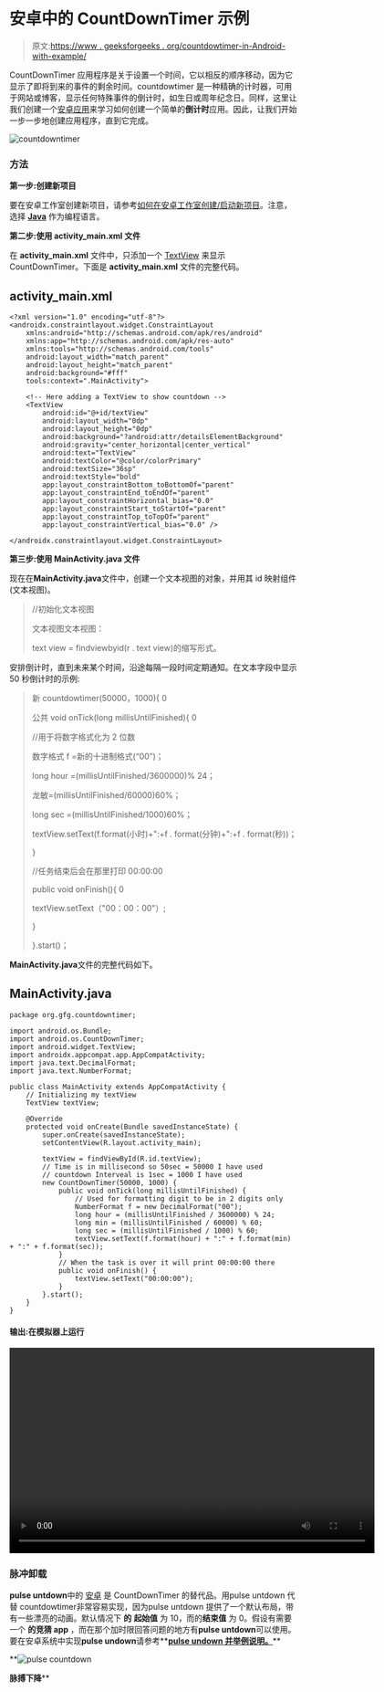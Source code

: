 # 安卓中的 CountDownTimer 示例

> 原文:[https://www . geeksforgeeks . org/countdowtimer-in-Android-with-example/](https://www.geeksforgeeks.org/countdowntimer-in-android-with-example/)

CountDownTimer 应用程序是关于设置一个时间，它以相反的顺序移动，因为它显示了即将到来的事件的剩余时间。countdowtimer 是一种精确的计时器，可用于网站或博客，显示任何特殊事件的倒计时，如生日或周年纪念日。同样，这里让我们创建一个[安卓应用](https://www.geeksforgeeks.org/introduction-to-android-development/)来学习如何创建一个简单的**倒计时**应用。因此，让我们开始一步一步地创建应用程序，直到它完成。

![countdowntimer](img/5c261fae65a34a7e188c7960d6e56f87.png)

### 方法

**第一步:创建新项目**

要在安卓工作室创建新项目，请参考[如何在安卓工作室创建/启动新项目](https://www.geeksforgeeks.org/android-how-to-create-start-a-new-project-in-android-studio/)。注意，选择 [**Java**](https://www.geeksforgeeks.org/java/) 作为编程语言。

**第二步:使用 activity_main.xml 文件**

在 **activity_main.xml** 文件中，只添加一个 [TextView](https://www.geeksforgeeks.org/textview-widget-in-android-using-java-with-examples/) 来显示 CountDownTimer。下面是 **activity_main.xml** 文件的完整代码。

## activity_main.xml

```
<?xml version="1.0" encoding="utf-8"?>
<androidx.constraintlayout.widget.ConstraintLayout
    xmlns:android="http://schemas.android.com/apk/res/android"
    xmlns:app="http://schemas.android.com/apk/res-auto"
    xmlns:tools="http://schemas.android.com/tools"
    android:layout_width="match_parent"
    android:layout_height="match_parent"
    android:background="#fff"
    tools:context=".MainActivity">

    <!-- Here adding a TextView to show countdown -->
    <TextView
        android:id="@+id/textView"
        android:layout_width="0dp"
        android:layout_height="0dp"
        android:background="?android:attr/detailsElementBackground"
        android:gravity="center_horizontal|center_vertical"
        android:text="TextView"
        android:textColor="@color/colorPrimary"
        android:textSize="36sp"
        android:textStyle="bold"
        app:layout_constraintBottom_toBottomOf="parent"
        app:layout_constraintEnd_toEndOf="parent"
        app:layout_constraintHorizontal_bias="0.0"
        app:layout_constraintStart_toStartOf="parent"
        app:layout_constraintTop_toTopOf="parent"
        app:layout_constraintVertical_bias="0.0" />

</androidx.constraintlayout.widget.ConstraintLayout>
```

**第三步:使用 MainActivity.java 文件**

现在在**MainActivity.java**文件中，创建一个文本视图的对象，并用其 id 映射组件(文本视图)。

> //初始化文本视图
> 
> 文本视图文本视图：
> 
> text view = findviewbyid(r . text view)的缩写形式。

安排倒计时，直到未来某个时间，沿途每隔一段时间定期通知。在文本字段中显示 50 秒倒计时的示例:

> 新 countdowtimer(50000，1000){ 0
> 
> 公共 void onTick(long millisUntilFinished){ 0
> 
> //用于将数字格式化为 2 位数
> 
> 数字格式 f =新的十进制格式(“00”)；
> 
> long hour =(millisUntilFinished/3600000)% 24；
> 
> 龙敏=(millisUntilFinished/60000)60%；
> 
> long sec =(millisUntilFinished/1000)60%；
> 
> textView.setText(f.format(小时)+":+f . format(分钟)+":+f . format(秒))；
> 
> }
> 
> //任务结束后会在那里打印 00:00:00
> 
> public void onFinish(){ 0
> 
> textView.setText（"00：00：00"）;
> 
> }
> 
> }.start()；

**MainActivity.java**文件的完整代码如下。

## MainActivity.java

```
package org.gfg.countdowntimer;

import android.os.Bundle;
import android.os.CountDownTimer;
import android.widget.TextView;
import androidx.appcompat.app.AppCompatActivity;
import java.text.DecimalFormat;
import java.text.NumberFormat;

public class MainActivity extends AppCompatActivity {
    // Initializing my textView
    TextView textView;

    @Override
    protected void onCreate(Bundle savedInstanceState) {
        super.onCreate(savedInstanceState);
        setContentView(R.layout.activity_main);

        textView = findViewById(R.id.textView);
        // Time is in millisecond so 50sec = 50000 I have used
        // countdown Interveal is 1sec = 1000 I have used
        new CountDownTimer(50000, 1000) {
            public void onTick(long millisUntilFinished) {
                // Used for formatting digit to be in 2 digits only
                NumberFormat f = new DecimalFormat("00");
                long hour = (millisUntilFinished / 3600000) % 24;
                long min = (millisUntilFinished / 60000) % 60;
                long sec = (millisUntilFinished / 1000) % 60;
                textView.setText(f.format(hour) + ":" + f.format(min) + ":" + f.format(sec));
            }
            // When the task is over it will print 00:00:00 there
            public void onFinish() {
                textView.setText("00:00:00");
            }
        }.start();
    }
}
```

#### 输出:在模拟器上运行

<video class="wp-video-shortcode" id="video-477941-1" width="640" height="360" preload="metadata" controls=""><source type="video/mp4" src="https://media.geeksforgeeks.org/wp-content/uploads/20200901011851/countdowntimer.mp4?_=1">[https://media.geeksforgeeks.org/wp-content/uploads/20200901011851/countdowntimer.mp4](https://media.geeksforgeeks.org/wp-content/uploads/20200901011851/countdowntimer.mp4)</video>

### 脉冲卸载

**pulse untdown**中的 [安卓](https://www.geeksforgeeks.org/introduction-to-android-development/) 是 CountDownTimer 的替代品。用pulse untdown 代替 countdowtimer非常容易实现，因为pulse untdown 提供了一个默认布局，带有一些漂亮的动画。默认情况下 **的** **起始值** 为 10，而的**结束值** 为 0。假设有需要  一个  **的竞猜 app** ，而在那个加时限回答问题的地方有**pulse untdown**可以使用。要在安卓系统中实现**pulse undown**请参考**[**pulse undown 并举例说明。**](https://www.geeksforgeeks.org/pulsecountdown-in-android-with-example/)** 

**![pulse countdown](img/debe0e504443a2513a564e2e2d59c824.png)

**脉搏下降****